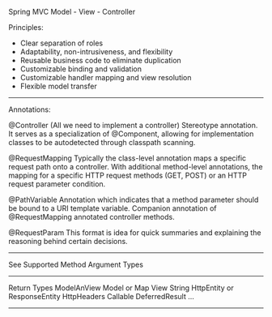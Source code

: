 Spring MVC
Model - View - Controller

Principles:

- Clear separation of roles
- Adaptability, non-intrusiveness, and flexibility
- Reusable business code to eliminate duplication
- Customizable binding and validation
- Customizable handler mapping and view resolution
- Flexible model transfer

------

Annotations:

@Controller (All we need to implement a controller)
Stereotype annotation. It serves as a specialization of @Component,
allowing for implementation classes to be autodetected through classpath scanning.

@RequestMapping
Typically the class-level annotation maps a specific request path onto a controller.
With additional method-level annotations, the mapping for a specific HTTP request methods
(GET, POST) or an HTTP request parameter condition.

@PathVariable
Annotation which indicates that a method parameter should be bound to a URI template variable.
Companion annotation of @RequestMapping annotated controller methods.

@RequestParam
This format is idea for quick summaries and explaining the reasoning behind certain decisions.

------

See Supported Method Argument Types

------

Return Types
ModelAnView
Model or Map
View
String
HttpEntity<?> or ResponseEntity <?>
HttpHeaders
Callable
DeferredResult
...

------



